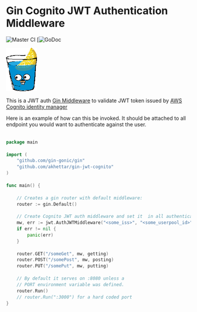 # Gin Cognito JWT Authentication Middleware 
![Master CI](https://github.com/akhettar/gin-jwt-cognito/workflows/Master%20CI/badge.svg)
[![GoDoc](https://godoc.org/github.com/devopsfaith/krakend?)

![Gin](gin.png)


This is a JWT auth [Gin Middleware](https://github.com/gin-gonic/gin) to validate JWT token issued by [AWS Cognito identity manager](https://aws.amazon.com/cognito/)


Here is an example of how can this be invoked. It should be attached to all endpoint you would want to authenticate against the user.

```go

package main

import (
	"github.com/gin-gonic/gin"
    "github.com/akhettar/gin-jwt-cognito"
)

func main() {

	// Creates a gin router with default middleware:
	router := gin.Default()
    
    // Create Cognito JWT auth middleware and set it  in all authenticated endpoints
    mw, err := jwt.AuthJWTMiddleware("<some_iss>", "<some_userpool_id>", "region")
   	if err != nil {
   		panic(err)
   	}

	router.GET("/someGet", mw, getting)
	router.POST("/somePost", mw, posting)
	router.PUT("/somePut", mw, putting)
	
	// By default it serves on :8080 unless a
	// PORT environment variable was defined.
	router.Run()
	// router.Run(":3000") for a hard coded port
}
```
